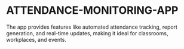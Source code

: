 # ATTENDANCE-MONITORING-APP
The app provides features like automated attendance tracking, report generation, and real-time updates, making it ideal for classrooms, workplaces, and events.
